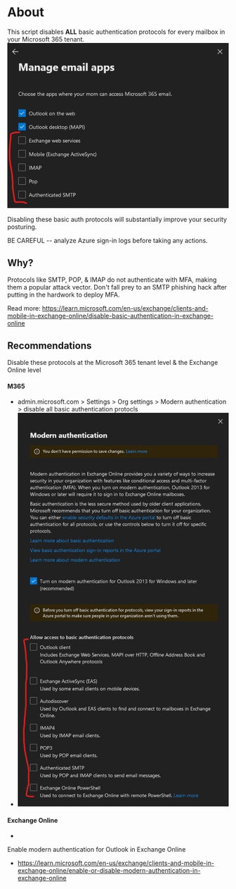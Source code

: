 # About

This script disables **ALL** basic authentication protocols for every mailbox in your Microsoft 365 tenant.
![alt text](screenshot1.png)

Disabling these basic auth protocols will substantially improve your security posturing.

BE CAREFUL -- analyze Azure sign-in logs before taking any actions.

## Why?

Protocols like SMTP, POP, & IMAP do not authenticate with MFA, making them a popular attack vector.
Don't fall prey to an SMTP phishing hack after putting in the hardwork to deploy MFA.

Read more: https://learn.microsoft.com/en-us/exchange/clients-and-mobile-in-exchange-online/disable-basic-authentication-in-exchange-online

## Recommendations

Disable these protocols at the Microsoft 365 tenant level & the Exchange Online level

#### M365
- admin.microsoft.com > Settings > Org settings > Modern authentication > disable all basic authentication protocls
- ![alt text](screenshot2.png)

#### Exchange Online
- 

Enable modern authentication for Outlook in Exchange Online
- https://learn.microsoft.com/en-us/exchange/clients-and-mobile-in-exchange-online/enable-or-disable-modern-authentication-in-exchange-online

